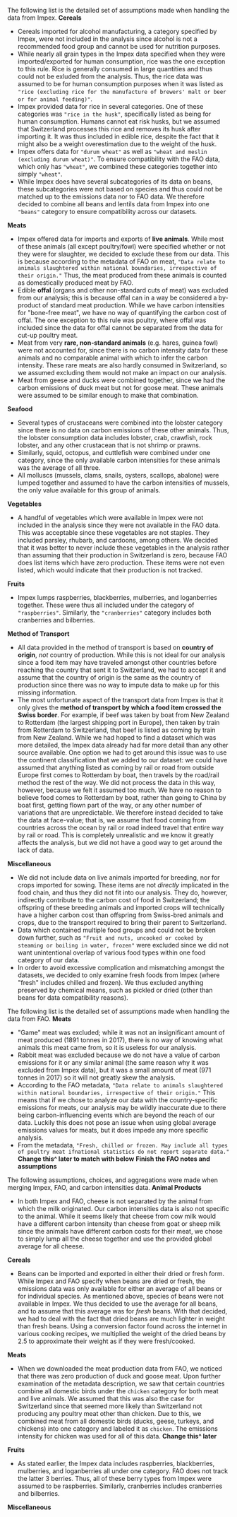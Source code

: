 The following list is the detailed set of assumptions made when handling the data from Impex.
**Cereals**
* Cereals imported for alcohol manufacturing, a category specified by Impex, were not included in the analysis since alcohol is not a recommended food group and cannot be used for nutrition purposes.
* While nearly all grain types in the Impex data specified when they were imported/exported for human consumption, rice was the one exception to this rule. Rice is generally consumed in large quantities and thus could not be exluded from the analysis. Thus, the rice data was assumed to be for human consumption purposes when it was listed as `"rice (excluding rice for the manufacture of brewers' malt or beer or for animal feeding)"`.
* Impex provided data for rice in several categories. One of these categories was `"rice in the husk"`, specifically listed as being for human consumption. Humans cannot eat risk husks, but we assumed that Switzerland processes this rice and removes its husk after importing it. It was thus included in edible rice, despite the fact that it might also be a weight overestimation due to the weight of the husk.
* Impex offers data for `"durum wheat"` as well as `"wheat and meslin (excluding durum wheat)"`. To ensure compatibility with the FAO data, which only has `"wheat"`, we combined these categories together into simply `"wheat"`.
* While Impex does have several subcategories of its data on beans, these subcategories were not based on species and thus could not be matched up to the emissions data nor to FAO data. We therefore decided to combine all beans and lentils data from Impex into one `"beans"` category to ensure compatibility across our datasets.

**Meats**
* Impex offered data for imports and exports of **live animals**. While most of these animals (all except poultry/fowl) were specified whether or not they were for slaughter, we decided to exclude these from our data. This is because according to the metadata of FAO on meat, `"Data relate to animals slaughtered within national boundaries, irrespective of their origin."` Thus, the meat produced from these animals is counted as domestically produced meat by FAO. 
* Edible **offal** (organs and other non-standard cuts of meat) was excluded from our analysis; this is because offal can in a way be considered a by-product of standard meat production. While we have carbon intensities for "bone-free meat", we have no way of quantifying the carbon cost of offal. The one exception to this rule was poultry, where offal was included since the data for offal cannot be separated from the data for cut-up poultry meat.
* Meat from very **rare, non-standard animals** (e.g. hares, guinea fowl) were not accounted for, since there is no carbon intensity data for these animals and no comparable animal with which to infer the carbon intensity. These rare meats are also hardly consumed in Switzerland, so we assumed excluding them would not make an impact on our analysis.
* Meat from geese and ducks were combined together, since we had the carbon emissions of duck meat but not for goose meat. These animals were assumed to be similar enough to make that combination. 

**Seafood**
* Several types of crustaceans were combined into the lobster category since there is no data on carbon emissions of these other animals. Thus, the lobster consumption data includes lobster, crab, crawfish, rock lobster, and any other crustacean that is not shrimp or prawns.
* Similarly, squid, octopus, and cuttlefish were combined under one category, since the only available carbon intensities for these animals was the average of all three.
* All molluscs (mussels, clams, snails, oysters, scallops, abalone) were lumped together and assumed to have the carbon intensities of mussels, the only value available for this group of animals.

**Vegetables**
* A handful of vegetables which were available in Impex were not included in the analysis since they were not available in the FAO data. This was acceptable since these vegetables are not staples. They included parsley, rhubarb, and cardoons, among others. We decided that it was better to never include these vegetables in the analysis rather than assuming that their production in Switzerland is zero, because FAO does list items which have zero production. These items were not even listed, which would indicate that their production is not tracked.

**Fruits**
* Impex lumps raspberries, blackberries, mulberries, and loganberries together. These were thus all included under the category of `"raspberries"`. Similarly, the `"cranberries"` category includes both cranberries and bilberries.

**Method of Transport**
* All data provided in the method of transport is based on **country of origin**, _not_ country of production. While this is not ideal for our analysis since a food item may have traveled amongst other countries before reaching the country that sent it to Switzerland, we had to accept it and assume that the country of origin is the same as the country of production since there was no way to impute data to make up for this missing information.
* The most unfortunate aspect of the transport data from Impex is that it only gives the **method of transport by which a food item crossed the Swiss border**. For example, if beef was taken by boat from New Zealand to Rotterdam (the largest shipping port in Europe), then taken by train from Rotterdam to Switzerland, that beef is listed as coming by train from New Zealand. While we had hoped to find a dataset which was more detailed, the Impex data already had far more detail than any other source available. One option we had to get around this issue was to use the continent classification that we added to our dataset: we could have assumed that anything listed as coming by rail or road from outside Europe first comes to Rotterdam by boat, then travels by the road/rail method the rest of the way. We did not process the data in this way, however, because we felt it assumed too much. We have no reason to believe food comes to Rotterdam by boat, rather than going to China by boat first, getting flown part of the way, or any other number of variations that are unpredictable. We therefore instead decided to take the data at face-value; that is, we assume that food coming from countries across the ocean by rail or road indeed travel that entire way by rail or road. This is completely unrealistic and we know it greatly affects the analysis, but we did not have a good way to get around the lack of data.


**Miscellaneous**
* We did not include data on live animals imported for breeding, nor for crops imported for sowing. These items are not _directly_ implicated in the food chain, and thus they did not fit into our analysis. They do, however, indirectly contribute to the carbon cost of food in Switzerland; the offspring of these breeding animals and imported crops will technically have a higher carbon cost than offspring from Swiss-bred animals and crops, due to the transport required to bring their parent to Switzerland. 
* Data which contained multiple food groups and could not be broken down further, such as `"Fruit and nuts, uncooked or cooked by steaming or boiling in water, frozen"` were excluded since we did not want unintentional overlap of various food types within one food category of our data.
* In order to avoid excessive complication and mismatching amongst the datasets, we decided to only examine fresh foods from Impex (where "fresh" includes chilled and frozen). We thus excluded anything preserved by chemical means, such as pickled or dried (other than beans for data compatibility reasons).



The following list is the detailed set of assumptions made when handling the data from FAO.
**Meats**
* "Game" meat was excluded; while it was not an insignificant amount of meat produced (1891 tonnes in 2017), there is no way of knowing what animals this meat came from, so it is useless for our analysis.
* Rabbit meat was excluded because we do not have a value of carbon emissions for it or any similar animal (the same reason why it was excluded from Impex data), but it was a small amount of meat (971 tonnes in 2017) so it will not greatly skew the analysis.
* According to the FAO metadata, `"Data relate to animals slaughtered within national boundaries, irrespective of their origin."` This means that if we chose to analyze our data with the country-specific emissions for meats, our analysis may be wildly inaccurate due to there being carbon-influencing events which are beyond the reach of our data. Luckily this does not pose an issue when using global average emissions values for meats, but it does impede any more specific analysis.
* From the metadata, `"Fresh, chilled or frozen. May include all types of poultry meat ifnational statistics do not report separate data."`
**Change this^ later to match with below**
**Finish the FAO notes and assumptions**


The following assumptions, choices, and aggregations were made when merging Impex, FAO, and carbon intensities data.
**Animal Products**
* In both Impex and FAO, cheese is not separated by the animal from which the milk originated. Our carbon intensities data is also not specific to the animal. While it seems likely that cheese from cow milk would have a different carbon intensity than cheese from goat or sheep milk since the animals have different carbon costs for their meat, we chose to simply lump all the cheese together and use the provided global average for all cheese.

**Cereals**
* Beans can be imported and exported in either their dried or fresh form. While Impex and FAO specify when beans are dried or fresh, the emissions data was only available for either an average of all beans or for individual species. As mentioned above, species of beans were not available in Impex. We thus decided to use the average for all beans, and to assume that this average was for _fresh_ beans. With that decided, we had to deal with the fact that dried beans are much lighter in weight than fresh beans. Using a conversion factor found across the internet in various cooking recipes, we multiplied the weight of the dried beans by 2.5 to approximate their weight as if they were fresh/cooked. 

**Meats**
* When we downloaded the meat production data from FAO, we noticed that there was zero production of duck and goose meat. Upon further examination of the metadata description, we saw that certain countries combine all domestic birds under the `chicken` category for both meat and live animals. We assumed that this was also the case for Switzerland since that seemed more likely than Switzerland not producing any poultry meat other than chicken. Due to this, we combined meat from all domestic birds (ducks, geese, turkeys, and chickens) into one category and labeled it as `chicken`. The emissions intensity for chicken was used for all of this data.
**Change this^ later**

**Fruits**
* As stated earlier, the Impex data includes raspberries, blackberries, mulberries, and loganberries all under one category. FAO does not track the latter 3 berries. Thus, all of these berry types from Impex were assumed to be raspberries. Similarly, cranberries includes cranberries and bilberries.

**Miscellaneous**

